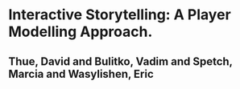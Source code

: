 # Interactive Storytelling: A Player Modelling Approach.
## Thue, David and Bulitko, Vadim and Spetch, Marcia and Wasylishen, Eric
